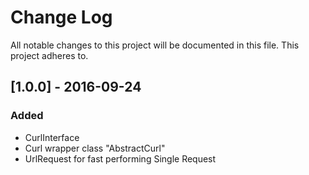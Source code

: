 # Change Log
All notable changes to this project will be documented in this file. This project adheres to.

## [1.0.0] - 2016-09-24
### Added
* CurlInterface
* Curl wrapper class "AbstractCurl"
* UrlRequest for fast performing Single Request
